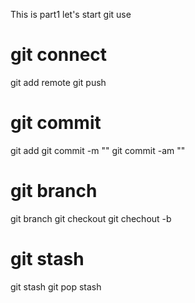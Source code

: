 This is part1
let's start git use

# git connect
git add remote 
git push

# git commit
git add 
git commit -m ""
git commit -am ""

# git branch
git branch
git checkout
git chechout -b

# git stash
git stash
git pop stash


